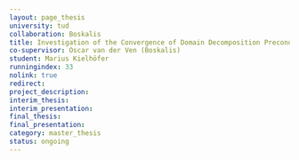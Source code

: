 ```yaml
---
layout: page_thesis
university: tud
collaboration: Boskalis
title: Investigation of the Convergence of Domain Decomposition Preconditioners for Heterogeneous Problems
co-supervisor: Oscar van der Ven (Boskalis)
student: Marius Kielhöfer
runningindex: 33
nolink: true
redirect:
project_description:
interim_thesis:
interim_presentation:
final_thesis:
final_presentation:
category: master_thesis
status: ongoing
---
```

